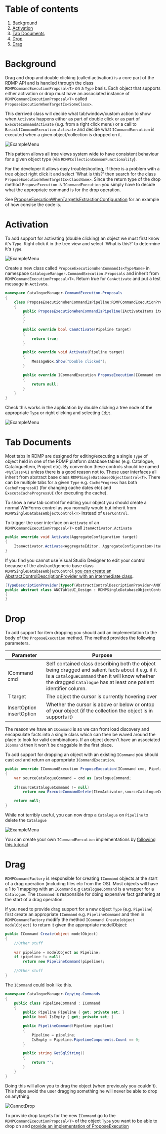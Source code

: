 # Table of contents
1. [Background](#background)
2. [Activation](#activation)
3. [Tab Documents](#tab-documents)
4. [Drop](#drop)
4. [Drag](#drag)

<a name="background"></a>
# Background
Drag and drop and double clicking (called activation) is a core part of the RDMP API and is handled through the class `RDMPCommandExecutionProposal<T>` on a `Type` basis.  Each object that supports either activation or drop must have an associated instance of `RDMPCommandExecutionProposal<T>` called `ProposeExecutionWhenTargetIs<SomeClass>`.  

This derrived class will decide what tab/window/custom action to show when `Activate` happens either as part of double click or as part of `ExecuteCommandActivate` (e.g. from a right click menu) or a call to `BasicUICommandExecution.Activate` and decide what `ICommandExecution` is executed when a given object/collection is dropped on it.

![ExampleMenu](Images/DoubleClickAndDragDrop/DropExample.png) 

This pattern allows all tree views system wide to have consistent behaviour for a given object type (via `RDMPCollectionCommonFunctionality`).  

For the developer it allows easy troubleshooting, if there is a problem with a tree object right click it and select 'What is this?' then search for the class `ProposeExecutionWhenTargetIs<ClassName>`.  Since the return type of the drop method `ProposeExecution` is `ICommandExecution` you simply have to decide what the appropriate command is for the drop operation.

See [ProposeExecutionWhenTargetIsExtractionConfiguration](https://github.com/HicServices/RDMP/blob/94591a458e3fb3233039a22b8f2e16e8a31f83bf/DataExportManager/DataExportManager/CommandExecution/Proposals/ProposeExecutionWhenTargetIsExtractionConfiguration.cs) for an example of how consise the code is.

# Activation
To add support for activating (double clicking) an object we must first know it's `Type`.  Right click it in the tree view and select 'What is this?' to determine it's `Type`.

![ExampleMenu](Images/DoubleClickAndDragDrop/WhatIsThis.png)

Create a new class called `ProposeExecutionWhenCommandIs<TypeName>` in namespace `CatalogueManager.CommandExecution.Proposals` and inherit from `RDMPCommandExecutionProposal<T>`.  Return true for `CanActivate` and put a test message in `Activate`.

```csharp
namespace CatalogueManager.CommandExecution.Proposals
{
    class ProposeExecutionWhenCommandIsPipeline:RDMPCommandExecutionProposal<Pipeline>
    {
        public ProposeExecutionWhenCommandIsPipeline(IActivateItems itemActivator) : base(itemActivator)
        {
        }

        public override bool CanActivate(Pipeline target)
        {
            return true;
        }

        public override void Activate(Pipeline target)
        {
            MessageBox.Show("Double clicked");
        }

        public override ICommandExecution ProposeExecution(ICommand cmd, Pipeline target, InsertOption insertOption = InsertOption.Default)
        {
            return null;
        }
    }
}

```

Check this works in the application by double clicking a tree node of the appropriate `Type` or right clicking and selecting `Edit`.

![ExampleMenu](Images/DoubleClickAndDragDrop/TestMessage.png)

# Tab Documents
Most tabs in RDMP are designed for editing/executing a single `Type` of object held in one of the RDMP platform database tables (e.g. Catalogue, CatalogueItem, Project etc).  By convention these controls should be named `<MyClass>UI` unless there is a good reason not to.  These user interfaces all inherit from abstract base class `RDMPSingleDatabaseObjectControl<T>`.  There can be multiple tabs for a given `Type` e.g. `CacheProgress` has both `CacheProgressUI` (for changing cache dates etc) and `ExecuteCacheProgressUI` (for executing the cache).

To show a new tab control for editing your object you should create a normal WinForms control as you normally would but inherit from `RDMPSingleDatabaseObjectControl<T>` instead of `UserControl`.

To trigger the user interface on `Activate` of an `RDMPCommandExecutionProposal<T>` call `ItemActivator.Activate` 

```csharp
public override void Activate(AggregateConfiguration target)
{
    ItemActivator.Activate<AggregateEditor, AggregateConfiguration>(target);
}
```

If you find you cannot use Visual Studio Designer to edit your control because of the abstract/generic base class `RDMPSingleDatabaseObjectControl` [you can create an AbstractControlDescriptionProvider with an intermediate class](https://stackoverflow.com/questions/1620847/how-can-i-get-visual-studio-2008-windows-forms-designer-to-render-a-form-that-im).

```csharp
[TypeDescriptionProvider(typeof(AbstractControlDescriptionProvider<ANOTableUI_Design, UserControl>))]
public abstract class ANOTableUI_Design : RDMPSingleDatabaseObjectControl<ANOTable>
{
}
```

# Drop
To add support for item dropping you should add an implementation to the body of the `ProposeExecution` method.  The method provides the following parameters.

| Parameter | Purpose |
| ------------- | ------------- |
| ICommand cmd| Self contained class describing both the object being dragged and salient facts about it e.g. if  it is a `CatalogueCommand` then it will know whether the dragged `Catalogue` has at least one patient identifier column.|
| T target | The object the cursor is currently hovering over |
| InsertOption insertOption | Whether the cursor is above or below or ontop of your object (if the collection the object is in supports it) |

The reason we have an `ICommand` is so we can front load discovery and encapsulate facts into a single class which can then be waved around the place to look for valid combinations.  If an object doesn't have an associated `ICommand` then it won't be draggable in the first place.

To add support for dropping an object with an existing `ICommand` you should cast `cmd` and return an appropriate `ICommandExecution`.

```csharp
public override ICommandExecution ProposeExecution(ICommand cmd, Pipeline target, InsertOption insertOption = InsertOption.Default)
{
	var sourceCatalogueCommand = cmd as CatalogueCommand;
	
	if(sourceCatalogueCommand != null)
		return new ExecuteCommandDelete(ItemActivator,sourceCatalogueCommand.Catalogue);

	return null;
}
```

While not terribly useful, you can now drop a `Catalogue` on `Pipeline` to delete the `Catalogue`

![ExampleMenu](Images/DoubleClickAndDragDrop/DropDelete.png)

You can create your own `ICommandExecution` implementations by [following this tutorial](./CreatingANewRightClickMenu.md#creating-a-new-command)

# Drag

`RDMPCommandFactory` is responsible for creating `ICommand` objects at the start of a drag operation (including files etc from the OS).  Most objects will have a 1 to 1 mapping with an `ICommand` e.g `CatalogueCommand` is a wrapper for a `Catalogue`.  The `ICommand` is responsible for doing expensive fact gathering at the start of a drag operation.

If you need to provide drag support for a new object `Type` (e.g. `Pipeline`) first create an appropriate `ICommand` e.g. `PipelineCommand` and then in `RDMPCommandFactory` modify the method `ICommand Create(object modelObject)` to return it given the appropriate modelObject:

```csharp
public ICommand Create(object modelObject)
{
	//Other stuff
	
	var pipeline = modelObject as Pipeline;
	if (pipeline != null)
		return new PipelineCommand(pipeline);
	
	//Other stuff
}
```

The `ICommand` could look like this.

```csharp
namespace CatalogueManager.Copying.Commands
{
    public class PipelineCommand : ICommand
    {
        public Pipeline Pipeline { get; private set; }
        public bool IsEmpty { get; private set; }

        public PipelineCommand(Pipeline pipeline)
        {
            Pipeline = pipeline;
            IsEmpty = Pipeline.PipelineComponents.Count == 0;
        }

        public string GetSqlString()
        {
            return "";
        }
    }
}
```

Doing this will allow you to drag the object (when previously you couldn't).  This helps avoid the user dragging something he will never be able to drop on anything.

![CannotDrop](Images/DoubleClickAndDragDrop/CannotDrop.png)

To provide drop targets for the new `ICommand` go to the `RDMPCommandExecutionProposal<T>` of the object `Type` you want to be able to drop on and [provide an implementation of ProposeExecution](#drop)